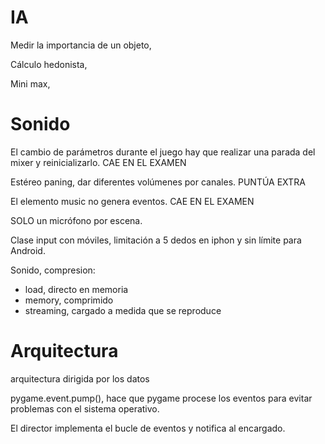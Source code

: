 # IA
Medir la importancia de un objeto,

Cálculo hedonista, 

Mini max, 
# Sonido

El cambio de parámetros durante el juego hay que realizar una parada del mixer y reinicializarlo. CAE EN EL EXAMEN

Estéreo paning, dar diferentes volúmenes por canales. PUNTÚA EXTRA

El elemento music no genera eventos. CAE EN EL EXAMEN

SOLO un micrófono por escena.

Clase input con móviles, limitación a 5 dedos en iphon y sin límite para Android.

Sonido, compresion:
- load, directo en memoria
- memory, comprimido
- streaming, cargado a medida que se reproduce

# Arquitectura
arquitectura dirigida por los datos

pygame.event.pump(), hace que pygame procese los eventos para evitar problemas con el sistema operativo.

El director implementa el bucle de eventos y notifica al encargado. 